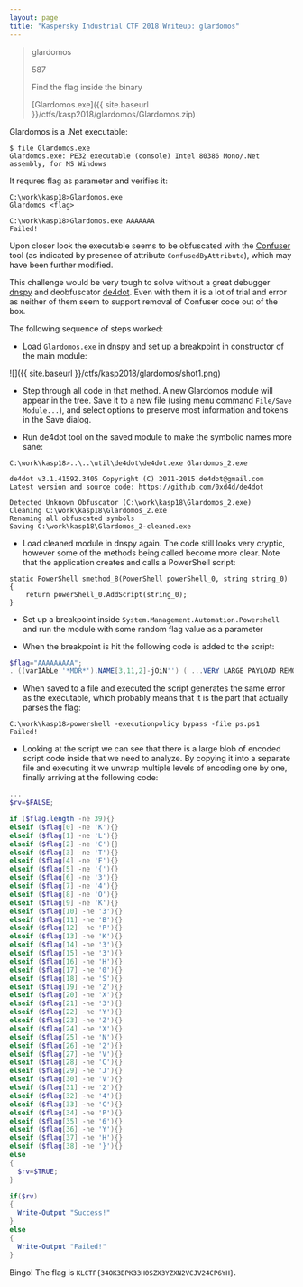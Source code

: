 ```yaml
---
layout: page
title: "Kaspersky Industrial CTF 2018 Writeup: glardomos"
---
```


> glardomos
>
> 587
>
> Find the flag inside the binary
> 
> [Glardomos.exe]({{ site.baseurl }}/ctfs/kasp2018/glardomos/Glardomos.zip)

Glardomos is a .Net executable:

```
$ file Glardomos.exe 
Glardomos.exe: PE32 executable (console) Intel 80386 Mono/.Net assembly, for MS Windows
```

It requres flag as parameter and verifies it:

```
C:\work\kasp18>Glardomos.exe
Glardomos <flag>

C:\work\kasp18>Glardomos.exe AAAAAAA
Failed!
```

Upon closer look the executable seems to be obfuscated with the [Confuser](https://github.com/yck1509/ConfuserEx) tool (as indicated by presence of attribute ```ConfusedByAttribute```), which may have been further modified.

This challenge would be very tough to solve without a great debugger [dnspy](https://github.com/0xd4d/dnSpy) and deobfuscator [de4dot](https://github.com/0xd4d/de4dot). Even with them it is a lot of trial and error as neither of them seem to support removal of Confuser code out of the box.

The following sequence of steps worked:

- Load ```Glardomos.exe``` in dnspy and set up a breakpoint in constructor of the main module:

![]({{ site.baseurl }}/ctfs/kasp2018/glardomos/shot1.png)

- Step through all code in that method. A new Glardomos module will appear in the tree. Save it to a new file (using menu command ```File/Save Module...```), and select options to preserve most information and tokens in the Save dialog.

- Run de4dot tool on the saved module to make the symbolic names more sane:

```
C:\work\kasp18>..\..\util\de4dot\de4dot.exe Glardomos_2.exe

de4dot v3.1.41592.3405 Copyright (C) 2011-2015 de4dot@gmail.com
Latest version and source code: https://github.com/0xd4d/de4dot

Detected Unknown Obfuscator (C:\work\kasp18\Glardomos_2.exe)
Cleaning C:\work\kasp18\Glardomos_2.exe
Renaming all obfuscated symbols
Saving C:\work\kasp18\Glardomos_2-cleaned.exe
``` 

- Load cleaned module in dnspy again. The code still looks very cryptic, however some of the methods being called become more clear. Note that the application creates and calls a PowerShell script:

```
static PowerShell smethod_8(PowerShell powerShell_0, string string_0)
{
	return powerShell_0.AddScript(string_0);
}
```

- Set up a breakpoint inside ```System.Management.Automation.Powershell``` and run the module with some random flag value as a parameter

- When the breakpoint is hit the following code is added to the script:

```powershell
$flag="AAAAAAAAA";
. ((varIAbLe '*MDR*').NAME[3,11,2]-jOiN'') ( ...VERY LARGE PAYLOAD REMOVED...
```

- When saved to a file and executed the script generates the same error as the executable, which probably means that it is the part that actually parses the flag:

```
C:\work\kasp18>powershell -executionpolicy bypass -file ps.ps1
Failed!
```

- Looking at the script we can see that there is a large blob of encoded script code inside that we need to analyze. By copying it into a separate file and executing it we unwrap multiple levels of encoding one by one, finally arriving at the following code:

```powershell
...
$rv=$FALSE;

if ($flag.length -ne 39){}
elseif ($flag[0] -ne 'K'){}
elseif ($flag[1] -ne 'L'){}
elseif ($flag[2] -ne 'C'){}
elseif ($flag[3] -ne 'T'){}
elseif ($flag[4] -ne 'F'){}
elseif ($flag[5] -ne '{'){}
elseif ($flag[6] -ne '3'){}
elseif ($flag[7] -ne '4'){}
elseif ($flag[8] -ne 'O'){}
elseif ($flag[9] -ne 'K'){}
elseif ($flag[10] -ne '3'){}
elseif ($flag[11] -ne 'B'){}
elseif ($flag[12] -ne 'P'){}
elseif ($flag[13] -ne 'K'){}
elseif ($flag[14] -ne '3'){}
elseif ($flag[15] -ne '3'){}
elseif ($flag[16] -ne 'H'){}
elseif ($flag[17] -ne '0'){}
elseif ($flag[18] -ne 'S'){}
elseif ($flag[19] -ne 'Z'){}
elseif ($flag[20] -ne 'X'){}
elseif ($flag[21] -ne '3'){}
elseif ($flag[22] -ne 'Y'){}
elseif ($flag[23] -ne 'Z'){}
elseif ($flag[24] -ne 'X'){}
elseif ($flag[25] -ne 'N'){}
elseif ($flag[26] -ne '2'){}
elseif ($flag[27] -ne 'V'){}
elseif ($flag[28] -ne 'C'){}
elseif ($flag[29] -ne 'J'){}
elseif ($flag[30] -ne 'V'){}
elseif ($flag[31] -ne '2'){}
elseif ($flag[32] -ne '4'){}
elseif ($flag[33] -ne 'C'){}
elseif ($flag[34] -ne 'P'){}
elseif ($flag[35] -ne '6'){}
elseif ($flag[36] -ne 'Y'){}
elseif ($flag[37] -ne 'H'){}
elseif ($flag[38] -ne '}'){}
else
{
  $rv=$TRUE;
}

if($rv)
{
  Write-Output "Success!"
}
else
{
  Write-Output "Failed!"
}
```

Bingo! The flag is ```KLCTF{34OK3BPK33H0SZX3YZXN2VCJV24CP6YH}```.